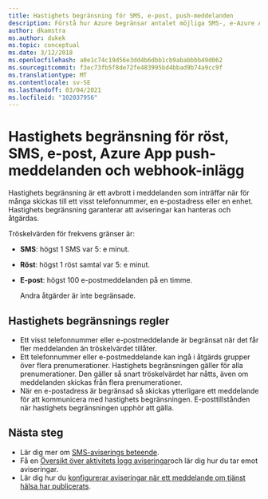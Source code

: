 ```yaml
---
title: Hastighets begränsning för SMS, e-post, push-meddelanden
description: Förstå hur Azure begränsar antalet möjliga SMS-, e-Azure App push-eller webhook-aviseringar från en åtgärds grupp.
author: dkamstra
ms.author: dukek
ms.topic: conceptual
ms.date: 3/12/2018
ms.openlocfilehash: a0e1c74c19d56e3dd4b6dbb1cb9ababbbb49d062
ms.sourcegitcommit: f3ec73fb5f8de72fe483995bd4bbad9b74a9cc9f
ms.translationtype: MT
ms.contentlocale: sv-SE
ms.lasthandoff: 03/04/2021
ms.locfileid: "102037956"
---
```

# <a name="rate-limiting-for-voice-sms-emails-azure-app-push-notifications-and-webhook-posts"></a>Hastighets begränsning för röst, SMS, e-post, Azure App push-meddelanden och webhook-inlägg
Hastighets begränsning är ett avbrott i meddelanden som inträffar när för många skickas till ett visst telefonnummer, en e-postadress eller en enhet. Hastighets begränsning garanterar att aviseringar kan hanteras och åtgärdas.

Tröskelvärden för frekvens gränser är:

- **SMS**: högst 1 SMS var 5: e minut.
- **Röst**: högst 1 röst samtal var 5: e minut.
- **E-post**: högst 100 e-postmeddelanden på en timme.
 
  Andra åtgärder är inte begränsade.

## <a name="rate-limit-rules"></a>Hastighets begränsnings regler
- Ett visst telefonnummer eller e-postmeddelande är begränsat när det får fler meddelanden än tröskelvärdet tillåter.
- Ett telefonnummer eller e-postmeddelande kan ingå i åtgärds grupper över flera prenumerationer. Hastighets begränsningen gäller för alla prenumerationer. Den gäller så snart tröskelvärdet har nåtts, även om meddelanden skickas från flera prenumerationer.
- När en e-postadress är begränsad så skickas ytterligare ett meddelande för att kommunicera med hastighets begränsningen. E-posttillstånden när hastighets begränsningen upphör att gälla.

## <a name="next-steps"></a>Nästa steg ##
* Lär dig mer om [SMS-aviserings beteende](alerts-sms-behavior.md).
* Få en [Översikt över aktivitets logg aviseringar](./alerts-overview.md)och lär dig hur du tar emot aviseringar.  
* Lär dig hur du [konfigurerar aviseringar när ett meddelande om tjänst hälsa har publicerats](../../service-health/alerts-activity-log-service-notifications-portal.md).